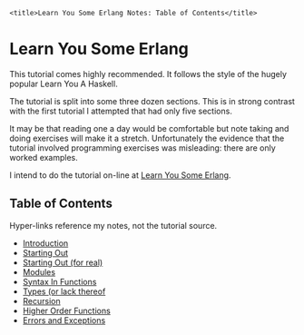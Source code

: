 <!DOCTYPE html>
<html lang="en-GB">
    <!-- erlang notes by NewForester is licensed under a Creative Commons Attribution-ShareAlike 4.0 International Licence. -->
<head>
    <meta charset="UTF-8" />
    <meta name="description" content="Notes on the Erlang programming language made while learning a bit about Functional Programming" />
    <meta name="keywords" content="Erlang" />
    <meta name="author" content="NewForester" />
    <meta name="viewport" content="width=device-width, initial-scale=1.0" />
    <link rel="stylesheet" href="../styles/style-sheet.css" />

    <title>Learn You Some Erlang Notes: Table of Contents</title>
</head>

<body>

# Learn You Some Erlang

This tutorial comes highly recommended.
It follows the style of the hugely popular Learn You A Haskell.

The tutorial is split into some three dozen sections.
This is in strong contrast with the first tutorial I attempted that had only five sections.

It may be that reading one a day would be comfortable but note taking and doing exercises will make it a stretch.
Unfortunately the evidence that the tutorial involved programming exercises was misleading:
there are only worked examples.

I intend to do the tutorial on-line at [Learn You Some Erlang](http://learnyousomeerlang.com).

## Table of Contents

Hyper-links reference my notes, not the tutorial source.

  * [Introduction](introduction.html)
  * [Starting Out](starting-out.html)
  * [Starting Out (for real)](starting-out-for-real.html)
  * [Modules](modules.html)
  * [Syntax In Functions](syntax-in-functions.html)
  * [Types (or lack thereof](types.html)
  * [Recursion](recursion.html)
  * [Higher Order Functions](higher-order-functions.html)
  * [Errors and Exceptions](errors-exceptions.html)

</body>
</html>
